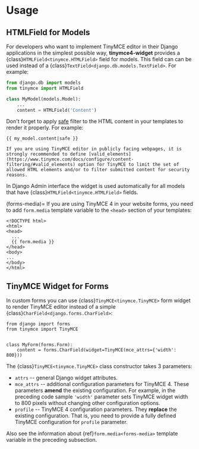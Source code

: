 # Usage

## HTMLField for Models

For developers who want to implement TinyMCE editor in their Django applications in the simplest possible way, **tinymce4-widget** provides a {class}`HTMLField<tinymce.HTMLField>` field for models. This field can can be used instead of a {class}`TextField<django.db.models.TextField>`. For example:

```python
from django.db import models
from tinymce import HTMLField

class MyModel(models.Model):
    ...
    content = HTMLField('Content')
```

Don't forget to apply [safe](https://docs.djangoproject.com/es/1.9/ref/templates/builtins/#safe) filter to the HTML content in your templates to render it properly. For example:

```django
{{ my_model.content|safe }}
```

```{warning}
If you are using TinyMCE editor in publicly facing webpages, it is strongly recommended to define [valid_elements](https://www.tinymce.com/docs/configure/content-filtering/#valid_elements) option for TinyMCE to limit the set of allowed HTML elements and/or to filter submitted content for security reasons.
```

In Django Admin interface the widget is used automatically for all
models that have {class}`HTMLField<tinymce.HTMLField>` fields.

(forms-media)=
If you are using TinyMCE 4 in your website forms, you need to add
`form.media` template variable to the `<head>` section of your
templates:

```django
<!DOCTYPE html>
<html>
<head>
  ...
  {{ form.media }}
</head>
<body>
...
</body>
</html>
```

## TinyMCE Widget for Forms

In custom forms you can use {class}`TinyMCE<tinymce.TinyMCE>` form widget to render TinyMCE editor instead of a simple {class}`CharField<django.forms.CharField>`:

    from django import forms
    from tinymce import TinyMCE


    class MyForm(forms.Form):
        content = forms.CharField(widget=TinyMCE(mce_attrs={'width': 800}))

The {class}`TinyMCE<tinymce.TinyMCE>` class
constructor takes 3 parameters:

- `attrs` -- general Django widget attributes.
- `mce_attrs` -- additional configuration parameters for TinyMCE 4. These parameters **amend** the existing configuration. For example, in the preceding code sample `'width'` parameter sets TinyMCE widget width to 800 pixels without changing other configuration options.
- `profile` -- TinyMCE 4 configuration parameters. They **replace** the existing configuration. That is, you need to provide a fully defined TinyMCE configuration for `profile` parameter.

Also see the information about {ref}`form.media<forms-media>` template variable in the preceding subsection.
